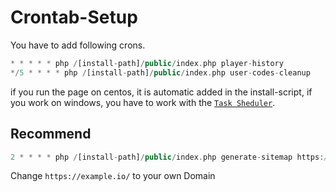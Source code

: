 # Crontab-Setup

You have to add following crons.

```php
* * * * * php /[install-path]/public/index.php player-history
*/5 * * * * php /[install-path]/public/index.php user-codes-cleanup
```

if you run the page on centos, it is automatic added in the install-script, if you work on windows, you have to work with the [`Task Sheduler`](/install/windows-setup/TASK_SHEDULER.md).


## Recommend

```php
2 * * * * php /[install-path]/public/index.php generate-sitemap https://example.io/ #to create the sitemap
```

Change `https://example.io/` to your own Domain